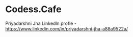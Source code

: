 # Codess.Cafe
Priyadarshni Jha
Linkedln profle - https://www.linkedin.com/in/priyadarshni-jha-a88a9522a/
